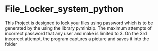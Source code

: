 # File_Locker_system_python
This Project is designed to lock your files using password which is to be generated by the using the library pyminizip.  The maximum attempts of incorrect password that any user and make is limited to 3.  On the 3rd incorrect attempt, the program captures a picture and saves it into the folder
